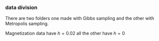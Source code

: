 ### data division

There are two folders one made with Gibbs sampling and the other with Metropolis sampling.

Magnetization data have $h = 0.02$ all the other have $h = 0$